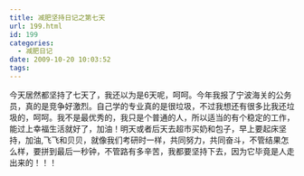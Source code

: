 ```yaml
---
title: 减肥坚持日记之第七天
url: 199.html
id: 199
categories:
  - 减肥日记
date: 2009-10-20 10:03:52
tags:
---
```


今天居然都坚持了七天了，我还以为是6天呢，呵呵。今年我报了宁波海关的公务员，真的是竞争好激烈。自己学的专业真的是很垃圾，不过我想还有很多比我还垃圾的，呵呵。我不是最优秀的，我只是个普通的人，所以适当的有个稳定的工作，能过上幸福生活就好了，加油！明天或者后天去超市买奶和包子，早上要起床坚持，加油,飞飞和贝贝，就像我们考研时一样，共同努力，共同奋斗，不管结果怎么样，要拼到最后一秒钟，不管路有多辛苦，我都要坚持下去，因为它毕竟是人走出来的！！！